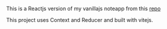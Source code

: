 This is a Reactjs version of my vanillajs noteapp from this [repo](https://github.com/firdausthedev/vanillajs-noteapp)

This project uses Context and Reducer and built with vitejs.

